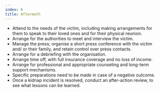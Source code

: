 ```yaml
---
index: 0
title: Aftermath
---
```

*   Attend to the needs of the victim, including making arrangements for them to speak to their loved ones and for their physical reunion.
*   Arrange for the authorities to meet and interview the victim.
*   Manage the press; organise a short press conference with the victim and/ or their family, and retain control over press contacts.
*   Arrange for a debriefing with the organisation.
*   Arrange time off, with full insurance coverage and no loss of income.
*   Arrange for professional and appropriate counseling and long-term support mechanisms.
*   Specific preparations need to be made in case of a negative outcome.
*   Once a kidnap incident is resolved, conduct an after-action review, to see what lessons can be learned.
